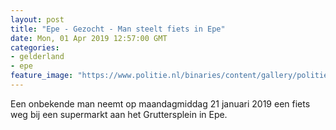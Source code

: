 ```yaml
---
layout: post
title: "Epe - Gezocht - Man steelt fiets in Epe"
date: Mon, 01 Apr 2019 12:57:00 GMT
categories: 
- gelderland 
- epe 
feature_image: "https://www.politie.nl/binaries/content/gallery/politie/gezocht/verdachten/2019/april/02-on/2019032367-1.jpg"
---
```


Een onbekende man neemt op maandagmiddag 21 januari 2019 een fiets weg bij een supermarkt aan het Gruttersplein in Epe.
